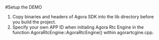 #Setup the DEMO
1. Copy binaries and headers of Agora SDK into the lib directory before you build the project.
2. Specify your own APP ID when initialing Agora Rtc Engine in the function AgoraRtcEngine::AgoraRtcEngine() within agorartcgine.cpp.
